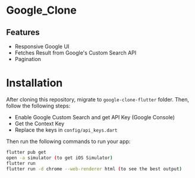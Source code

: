 # Google_Clone

## Features
- Responsive Google UI
- Fetches Result from Google's Custom Search API
- Pagination

# Installation

After cloning this repository, migrate to `google-clone-flutter` folder. Then, follow the following steps:

- Enable Google Custom Search and get API Key (Google Console)
- Get the Context Key
- Replace the keys in `config/api_keys.dart` 

Then run the following commands to run your app:

```bash
flutter pub get
open -a simulator (to get iOS Simulator)
flutter run
flutter run -d chrome --web-renderer html (to see the best output)

